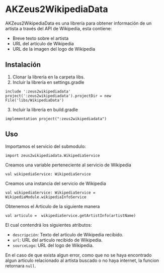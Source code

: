 # AKZeus2WikipediaData

AKZeus2WikipediaData es una librería para obtener información de un artista a través del API de Wikipedia, esta contiene:
- Breve texto sobre el artista
- URL del artículo de Wikipedia
- URL de la imagen del logo de Wikipedia

## Instalación
1. Clonar la librería en la carpeta libs.
2. Incluir la librería en settings.gradle
```
include ':zeus2wikipediadata'
project(':zeus2wikipediadata').projectDir = new File('libs/WikipediaData')
```
3. Incluir la librería en build.gradle
```
implementation project(":zeus2wikipediadata")
```
## Uso
Importamos el servicio del submodulo:
```
import zeus2wikipediadata.WikipediaService
```

Creamos una variable perteneciente al servicio de Wikipedia
```
val wikipediaService: WikipediaService
```

Creamos una instancia del servicio de Wikipedia
```
val wikipediaService: WikipediaService = WikipediaModule.wikipediaInfoService
```

Obtenemos el Articulo de la siguiente manera
```
val articulo =  wikipediaService.getArtistInfo(artistName)
```
El cual contendrá los siguientes atributos:

- `descripción`: Texto del articulo de Wikipedia recibido.
- `url`: URL del articulo recibido de Wikipedia.
- `sourceLogo`: URL del logo de Wikipedia.

En el caso de que exista algun error, como que no se haya encontrado algun articulo relacionado al artista buscado o no haya internet, 
la funcion retornara `null`.


 
